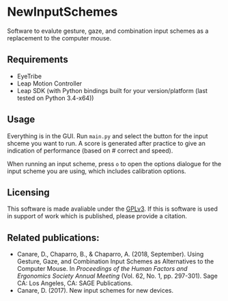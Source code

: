 # NewInputSchemes
Software to evalute gesture, gaze, and combination input schemes as a replacement to the computer mouse.

## Requirements
* EyeTribe
* Leap Motion Controller
* Leap SDK (with Python bindings built for your version/platform (last tested on Python 3.4-x64))

## Usage
Everything is in the GUI. Run `main.py` and select the button for the input shceme you want to run. A score is generated after practice to give an indication of performance (based on # correct and speed).

When running an input scheme, press `o` to open the options dialogue for the input scheme you are using, which includes calibration options.

## Licensing
This software is made avaliable under the [GPLv3](LICENSE.md). If this is software is used in support of work which is published, please provide a citation.

## Related publications:
* Canare, D., Chaparro, B., & Chaparro, A. (2018, September). Using Gesture, Gaze, and Combination Input Schemes as Alternatives to the Computer Mouse. In *Proceedings of the Human Factors and Ergonomics Society Annual Meeting* (Vol. 62, No. 1, pp. 297-301). Sage CA: Los Angeles, CA: SAGE Publications.
* Canare, D. (2017). New input schemes for new devices.
